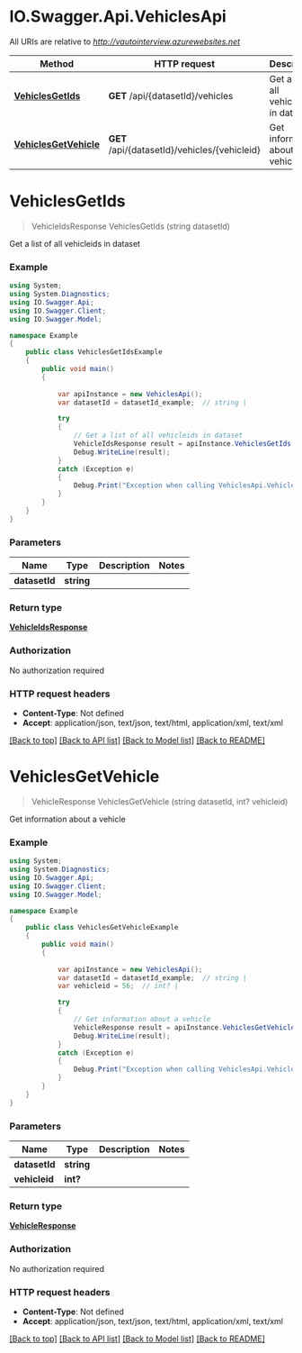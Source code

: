 # IO.Swagger.Api.VehiclesApi

All URIs are relative to *http://vautointerview.azurewebsites.net*

Method | HTTP request | Description
------------- | ------------- | -------------
[**VehiclesGetIds**](VehiclesApi.md#vehiclesgetids) | **GET** /api/{datasetId}/vehicles | Get a list of all vehicleids in dataset
[**VehiclesGetVehicle**](VehiclesApi.md#vehiclesgetvehicle) | **GET** /api/{datasetId}/vehicles/{vehicleid} | Get information about a vehicle


<a name="vehiclesgetids"></a>
# **VehiclesGetIds**
> VehicleIdsResponse VehiclesGetIds (string datasetId)

Get a list of all vehicleids in dataset

### Example
```csharp
using System;
using System.Diagnostics;
using IO.Swagger.Api;
using IO.Swagger.Client;
using IO.Swagger.Model;

namespace Example
{
    public class VehiclesGetIdsExample
    {
        public void main()
        {
            
            var apiInstance = new VehiclesApi();
            var datasetId = datasetId_example;  // string | 

            try
            {
                // Get a list of all vehicleids in dataset
                VehicleIdsResponse result = apiInstance.VehiclesGetIds(datasetId);
                Debug.WriteLine(result);
            }
            catch (Exception e)
            {
                Debug.Print("Exception when calling VehiclesApi.VehiclesGetIds: " + e.Message );
            }
        }
    }
}
```

### Parameters

Name | Type | Description  | Notes
------------- | ------------- | ------------- | -------------
 **datasetId** | **string**|  | 

### Return type

[**VehicleIdsResponse**](VehicleIdsResponse.md)

### Authorization

No authorization required

### HTTP request headers

 - **Content-Type**: Not defined
 - **Accept**: application/json, text/json, text/html, application/xml, text/xml

[[Back to top]](#) [[Back to API list]](../README.md#documentation-for-api-endpoints) [[Back to Model list]](../README.md#documentation-for-models) [[Back to README]](../README.md)

<a name="vehiclesgetvehicle"></a>
# **VehiclesGetVehicle**
> VehicleResponse VehiclesGetVehicle (string datasetId, int? vehicleid)

Get information about a vehicle

### Example
```csharp
using System;
using System.Diagnostics;
using IO.Swagger.Api;
using IO.Swagger.Client;
using IO.Swagger.Model;

namespace Example
{
    public class VehiclesGetVehicleExample
    {
        public void main()
        {
            
            var apiInstance = new VehiclesApi();
            var datasetId = datasetId_example;  // string | 
            var vehicleid = 56;  // int? | 

            try
            {
                // Get information about a vehicle
                VehicleResponse result = apiInstance.VehiclesGetVehicle(datasetId, vehicleid);
                Debug.WriteLine(result);
            }
            catch (Exception e)
            {
                Debug.Print("Exception when calling VehiclesApi.VehiclesGetVehicle: " + e.Message );
            }
        }
    }
}
```

### Parameters

Name | Type | Description  | Notes
------------- | ------------- | ------------- | -------------
 **datasetId** | **string**|  | 
 **vehicleid** | **int?**|  | 

### Return type

[**VehicleResponse**](VehicleResponse.md)

### Authorization

No authorization required

### HTTP request headers

 - **Content-Type**: Not defined
 - **Accept**: application/json, text/json, text/html, application/xml, text/xml

[[Back to top]](#) [[Back to API list]](../README.md#documentation-for-api-endpoints) [[Back to Model list]](../README.md#documentation-for-models) [[Back to README]](../README.md)

